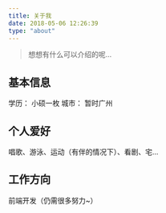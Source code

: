 ```yaml
---
title: 关于我
date: 2018-05-06 12:26:39
type: "about"
---
```


<blockquote class="blockquote-center">想想有什么可以介绍的呢...</blockquote>

<!--more-->
## 基本信息
学历： 小硕一枚
城市： 暂时广州

## 个人爱好
唱歌、游泳、运动（有伴的情况下）、看剧、宅...

## 工作方向
前端开发（仍需很多努力~）

